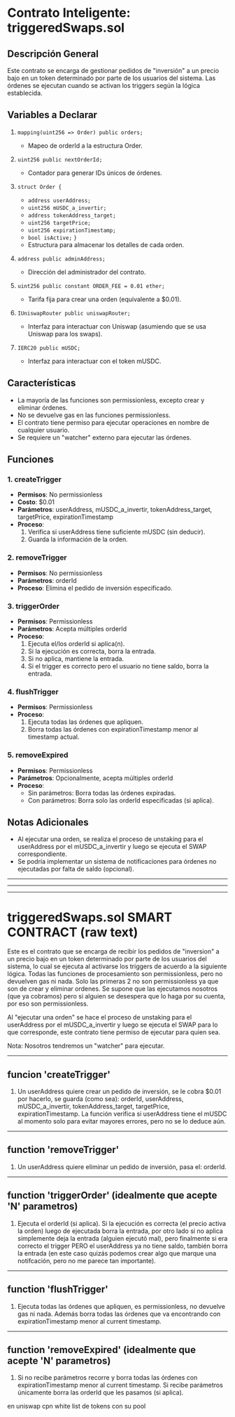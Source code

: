 # Contrato Inteligente: triggeredSwaps.sol

## Descripción General
Este contrato se encarga de gestionar pedidos de "inversión" a un precio bajo en un token determinado por parte de los usuarios del sistema. Las órdenes se ejecutan cuando se activan los triggers según la lógica establecida.

## Variables a Declarar

1. `mapping(uint256 => Order) public orders;`
   - Mapeo de orderId a la estructura Order.

2. `uint256 public nextOrderId;`
   - Contador para generar IDs únicos de órdenes.

3. `struct Order {`
   - `address userAddress;`
   - `uint256 mUSDC_a_invertir;`
   - `address tokenAddress_target;`
   - `uint256 targetPrice;`
   - `uint256 expirationTimestamp;`
   - `bool isActive;`
   `}`
   - Estructura para almacenar los detalles de cada orden.

4. `address public adminAddress;`
   - Dirección del administrador del contrato.

5. `uint256 public constant ORDER_FEE = 0.01 ether;`
   - Tarifa fija para crear una orden (equivalente a $0.01).

6. `IUniswapRouter public uniswapRouter;`
   - Interfaz para interactuar con Uniswap (asumiendo que se usa Uniswap para los swaps).

7. `IERC20 public mUSDC;`
   - Interfaz para interactuar con el token mUSDC.

## Características
- La mayoría de las funciones son permissionless, excepto crear y eliminar órdenes.
- No se devuelve gas en las funciones permissionless.
- El contrato tiene permiso para ejecutar operaciones en nombre de cualquier usuario.
- Se requiere un "watcher" externo para ejecutar las órdenes.

## Funciones

### 1. createTrigger
- **Permisos**: No permissionless
- **Costo**: $0.01
- **Parámetros**: userAddress, mUSDC_a_invertir, tokenAddress_target, targetPrice, expirationTimestamp
- **Proceso**:
  1. Verifica si userAddress tiene suficiente mUSDC (sin deducir).
  2. Guarda la información de la orden.

### 2. removeTrigger
- **Permisos**: No permissionless
- **Parámetros**: orderId
- **Proceso**: Elimina el pedido de inversión especificado.

### 3. triggerOrder
- **Permisos**: Permissionless
- **Parámetros**: Acepta múltiples orderId
- **Proceso**:
  1. Ejecuta el/los orderId si aplica(n).
  2. Si la ejecución es correcta, borra la entrada.
  3. Si no aplica, mantiene la entrada.
  4. Si el trigger es correcto pero el usuario no tiene saldo, borra la entrada.

### 4. flushTrigger
- **Permisos**: Permissionless
- **Proceso**:
  1. Ejecuta todas las órdenes que apliquen.
  2. Borra todas las órdenes con expirationTimestamp menor al timestamp actual.

### 5. removeExpired
- **Permisos**: Permissionless
- **Parámetros**: Opcionalmente, acepta múltiples orderId
- **Proceso**:
  - Sin parámetros: Borra todas las órdenes expiradas.
  - Con parámetros: Borra solo las orderId especificadas (si aplica).

## Notas Adicionales
- Al ejecutar una orden, se realiza el proceso de unstaking para el userAddress por el mUSDC_a_invertir y luego se ejecuta el SWAP correspondiente.
- Se podría implementar un sistema de notificaciones para órdenes no ejecutadas por falta de saldo (opcional).

------
------
------

# triggeredSwaps.sol SMART CONTRACT (raw text)

Este es el contrato que se encarga de recibir los pedidos de "inversion" a un precio bajo en un token determinado por parte de los usuarios del sistema, lo cual se ejecuta al activarse los triggers de acuerdo a la siguiente lógica. Todas las funciones de procesamiento son permissionless, pero no devuelven gas ni nada. Solo las primeras 2 no son permissionless ya que son de crear y eliminar ordenes. Se supone que las ejecutamos nosotros (que ya cobramos) pero si alguien se desespera que lo haga por su cuenta, por eso son permissionless.

Al "ejecutar una orden" se hace el proceso de unstaking para el userAddress por el mUSDC_a_invertir y luego se ejecuta el SWAP para lo que corresponde, este contrato tiene permiso de ejecutar para quien sea.

Nota: Nosotros tendremos un "watcher" para ejecutar.

---

## funcion 'createTrigger'

1. Un userAddress quiere crear un pedido de inversión, se le cobra $0.01 por hacerlo, se guarda (como sea): orderId, userAddress, mUSDC_a_invertir, tokenAddress_target, targetPrice, expirationTimestamp. La función verifica si userAddress tiene el mUSDC al momento solo para evitar mayores errores, pero no se lo deduce aún.

---

## function 'removeTrigger'

1. Un userAddress quiere eliminar un pedido de inversión, pasa el: orderId.

---

## function 'triggerOrder' (idealmente que acepte 'N' parametros)

1. Ejecuta el orderId (si aplica). Si la ejecución es correcta (el precio activa la orden) luego de ejecutada borra la entrada, por otro lado si no aplica simplemente deja la entrada (alguien ejecutó mal), pero finalmente si era correcto el trigger PERO el userAddress ya no tiene saldo, también borra la entrada (en este caso quizás podemos crear algo que marque una notifcación, pero no me parece tan importante).

---

## function 'flushTrigger'

1. Ejecuta todas las órdenes que apliquen, es permissionless, no devuelve gas ni nada. Además borra todas las órdenes que va encontrando con expirationTimestamp menor al current timestamp.

---

## function 'removeExpired' (idealmente que acepte 'N' parametros)

1. Si no recibe parámetros recorre y borra todas las órdenes con expirationTimestamp menor al current timestamp. Si recibe parámetros únicamente borra las orderId que les pasamos (si aplica).


en uniswap cpn white list de tokens con su pool